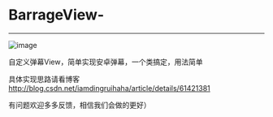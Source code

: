 

# BarrageView- 
--------------------------------------------------------------------------------
![image](http://github.com/385841539@qq.com/BarrageView/app/src/main/res/raw/xiahoushi.jpg)


自定义弹幕View，简单实现安卓弹幕，一个类搞定，用法简单

具体实现思路请看博客 http://blog.csdn.net/iamdingruihaha/article/details/61421381

有问题欢迎多多反馈，相信我们会做的更好）
